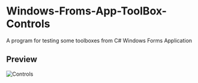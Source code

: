 # Windows-Froms-App-ToolBox-Controls
A program for testing some toolboxes from C# Windows Forms Application

## Preview
![Controls](https://user-images.githubusercontent.com/36487462/78148962-b584c280-744a-11ea-8c86-411fe8b96e1d.PNG)
